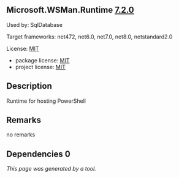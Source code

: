 Microsoft.WSMan.Runtime [7.2.0](https://www.nuget.org/packages/Microsoft.WSMan.Runtime/7.2.0)
--------------------

Used by: SqlDatabase

Target frameworks: net472, net6.0, net7.0, net8.0, netstandard2.0

License: [MIT](../../../../licenses/mit) 

- package license: [MIT](https://licenses.nuget.org/MIT) 
- project license: [MIT](https://github.com/PowerShell/PowerShell) 

Description
-----------
Runtime for hosting PowerShell

Remarks
-----------
no remarks


Dependencies 0
-----------


*This page was generated by a tool.*